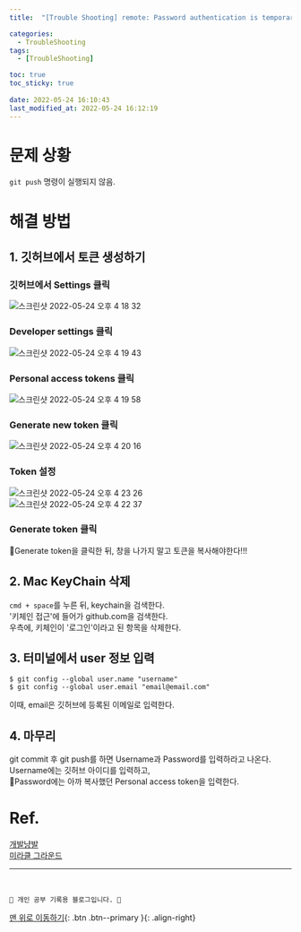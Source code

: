 ```yaml
---
title:  "[Trouble Shooting] remote: Password authentication is temporarily disabled as part of a brownout. Please use a personal access token instead 해결"

categories:
  - TroubleShooting
tags:
  - [TroubleShooting]

toc: true
toc_sticky: true
 
date: 2022-05-24 16:10:43
last_modified_at: 2022-05-24 16:12:19
---
```


# 문제 상황
`git push` 명령이 실행되지 않음.

# 해결 방법
## 1. 깃허브에서 토큰 생성하기
### 깃허브에서 Settings 클릭
![스크린샷 2022-05-24 오후 4 18 32](https://user-images.githubusercontent.com/59405576/169972130-427f8fc0-4267-43bc-b62a-49432a7d5f6e.png)


### Developer settings 클릭
![스크린샷 2022-05-24 오후 4 19 43](https://user-images.githubusercontent.com/59405576/169972217-44bb5d7e-9ad0-4f53-a4ef-dc90e24bb13f.png)

### Personal access tokens 클릭
![스크린샷 2022-05-24 오후 4 19 58](https://user-images.githubusercontent.com/59405576/169972272-af32033c-8ac3-47ac-b9b5-cec069717a60.png)

### Generate new token 클릭
![스크린샷 2022-05-24 오후 4 20 16](https://user-images.githubusercontent.com/59405576/169972333-685f2fa1-b634-475f-bbca-b14d4f493b99.png)

### Token 설정
![스크린샷 2022-05-24 오후 4 23 26](https://user-images.githubusercontent.com/59405576/169972955-409634f0-4185-4614-a934-b5dd1f8e619e.png)<br>
![스크린샷 2022-05-24 오후 4 22 37](https://user-images.githubusercontent.com/59405576/169972777-baf95caf-be84-4d3d-990c-35131136725c.png)

### Generate token 클릭
🌟Generate token을 클릭한 뒤, 창을 나가지 말고 토큰을 복사해야한다!!!


## 2. Mac KeyChain 삭제
`cmd + space`를 누른 뒤, keychain을 검색한다.<br>
'키체인 접근'에 들어가 github.com을 검색한다.<br>
우측에, 키체인이 '로그인'이라고 된 항목을 삭제한다.

## 3. 터미널에서 user 정보 입력
```
$ git config --global user.name "username"
$ git config --global user.email "email@email.com"
```
이때, email은 깃허브에 등록된 이메일로 입력한다.

## 4. 마무리
git commit 후 git push를 하면 Username과 Password를 입력하라고 나온다.<br>
Username에는 깃허브 아이디를 입력하고,<br>
🌟Password에는 아까 복사했던 Personal access token을 입력한다.


# Ref.
[개발냥발](https://hyeo-noo.tistory.com/184)<br>
[미라클 그라운드](https://miracleground.tistory.com/entry/GitHub-%ED%86%A0%ED%81%B0-%EC%9D%B8%EC%A6%9D-%EB%A1%9C%EA%B7%B8%EC%9D%B8-%ED%95%98%EA%B8%B0-%EC%98%A4%EB%A5%98-%ED%95%B4%EA%B2%B0-remote-Support-for-password-authentication-was-removed-on-August-13-2021-Please-use-a-personal-access-token-instead)<br>

***
<br>

    💛 개인 공부 기록용 블로그입니다. 👻

[맨 위로 이동하기](#){: .btn .btn--primary }{: .align-right}